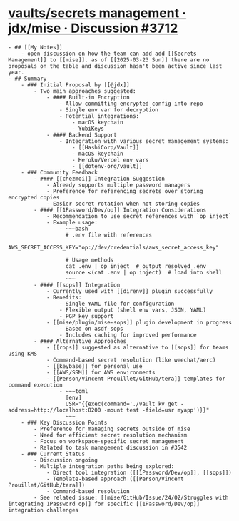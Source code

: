# [vaults/secrets management · jdx/mise · Discussion #3712](https://github.com/jdx/mise/discussions/3712)
	- ## [[My Notes]]
		- open discussion on how the team can add add [[Secrets Management]] to [[mise]]. as of [[2025-03-23 Sun]] there are no proposals on the table and discussion hasn't been active since last year.
	- ## Summary
		- ### Initial Proposal by [[@jdx]]
			- Two main approaches suggested:
				- #### Built-in Encryption
					- Allow committing encrypted config into repo
					- Single env var for decryption
					- Potential integrations:
						- macOS keychain
						- YubiKeys
				- #### Backend Support
					- Integration with various secret management systems:
						- [[HashiCorp/Vault]]
						- macOS keychain
						- Heroku/Vercel env vars
						- [[dotenv-org/vault]]
		- ### Community Feedback
			- #### [[chezmoi]] Integration Suggestion
				- Already supports multiple password managers
				- Preference for referencing secrets over storing encrypted copies
				- Easier secret rotation when not storing copies
			- #### [[1Password/Dev/op]] Integration Considerations
				- Recommendation to use secret references with `op inject`
				- Example usage:
					- ~~~bash
					  # .env file with references
					  AWS_SECRET_ACCESS_KEY="op://dev/credentials/aws_secret_access_key"
					  
					  # Usage methods
					  cat .env | op inject  # output resolved .env
					  source <(cat .env | op inject)  # load into shell
					  ~~~
			- #### [[sops]] Integration
				- Currently used with [[direnv]] plugin successfully
				- Benefits:
					- Single YAML file for configuration
					- Flexible output (shell env vars, JSON, YAML)
					- PGP key support
				- [[mise/plugin/mise-sops]] plugin development in progress
					- Based on asdf-sops
					- Includes caching for improved performance
			- #### Alternative Approaches
				- [[rops]] suggested as alternative to [[sops]] for teams using KMS
				- Command-based secret resolution (like weechat/aerc)
				- [[keybase]] for personal use
				- [[AWS/SSM]] for AWS environments
				- [[Person/Vincent Prouillet/GitHub/tera]] templates for command execution
					- ~~~toml
					  [env]
					  USR="{{exec(command='./vault kv get -address=http://localhost:8200 -mount test -field=usr myapp')}}"
					  ~~~
		- ### Key Discussion Points
			- Preference for managing secrets outside of mise
			- Need for efficient secret resolution mechanism
			- Focus on workspace-specific secret management
			- Related to task management discussion in #3542
		- ### Current Status
			- Discussion ongoing
			- Multiple integration paths being explored:
				- Direct tool integration ([[1Password/Dev/op]], [[sops]])
				- Template-based approach ([[Person/Vincent Prouillet/GitHub/tera]])
				- Command-based resolution
			- See related issue: [[mise/GitHub/Issue/24/02/Struggles with integrating 1Password op]] for specific [[1Password/Dev/op]] integration challenges